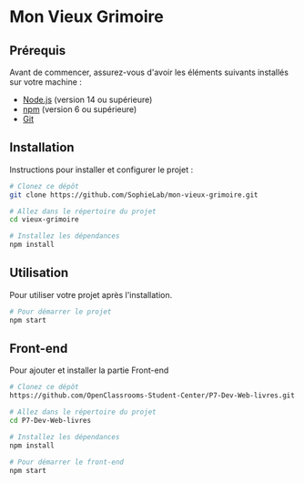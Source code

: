 # Mon Vieux Grimoire

## Prérequis

Avant de commencer, assurez-vous d'avoir les éléments suivants installés sur votre machine :

- [Node.js](https://nodejs.org/) (version 14 ou supérieure)
- [npm](https://www.npmjs.com/) (version 6 ou supérieure)
- [Git](https://git-scm.com/)

## Installation

Instructions pour installer et configurer le projet :

```bash
# Clonez ce dépôt
git clone https://github.com/SophieLab/mon-vieux-grimoire.git

# Allez dans le répertoire du projet
cd vieux-grimoire

# Installez les dépendances
npm install
```

## Utilisation

Pour utiliser votre projet après l'installation.

```bash
# Pour démarrer le projet
npm start
```

## Front-end

Pour ajouter et installer la partie Front-end

```bash
# Clonez ce dépôt
https://github.com/OpenClassrooms-Student-Center/P7-Dev-Web-livres.git

# Allez dans le répertoire du projet
cd P7-Dev-Web-livres

# Installez les dépendances
npm install

# Pour démarrer le front-end
npm start
```